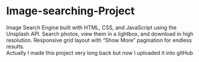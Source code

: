 # Image-searching-Project
 Image Search Engine built with HTML, CSS, and JavaScript using the Unsplash API.  Search photos, view them in a lightbox, and download in high resolution.  Responsive grid layout with “Show More” pagination for endless results.
 <br>
 Actually I made this project very long back but now I uploaded it into gitHub
